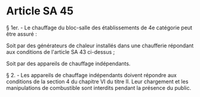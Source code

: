 # Article SA 45

§ 1er. - Le chauffage du bloc-salle des établissements de 4e catégorie peut être assuré :

Soit par des générateurs de chaleur installés dans une chaufferie répondant aux conditions de l'article SA 43 ci-dessus ;

Soit par des appareils de chauffage indépendants.

§ 2. - Les appareils de chauffage indépendants doivent répondre aux conditions de la section 4 du chapitre VI du titre II. Leur chargement et les manipulations de combustible sont interdits pendant la présence du public.
